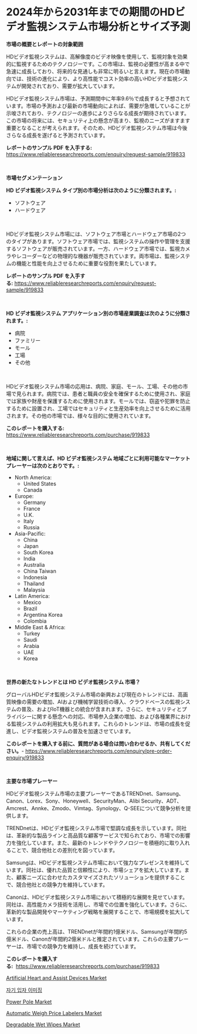 <p><h1>2024年から2031年までの期間のHDビデオ監視システム市場分析とサイズ予測</h1></p><p><strong>市場の概要とレポートの対象範囲</strong></p>
<p><p>HDビデオ監視システムは、高解像度のビデオ映像を使用して、監視対象を効果的に監視するためのテクノロジーです。この市場は、監視の必要性が高まる中で急速に成長しており、将来的な見通しも非常に明るいと言えます。現在の市場動向では、技術の進化により、より高性能でコスト効率の高いHDビデオ監視システムが開発されており、需要が拡大しています。</p><p>HDビデオ監視システム市場は、予測期間中に年率9.6％で成長すると予想されています。市場の予測および最新の市場動向によれば、需要が急増していることが示唆されており、テクノロジーの進歩によりさらなる成長が期待されています。この市場の将来には、セキュリティ上の懸念が高まり、監視のニーズがますます重要となることが考えられます。そのため、HDビデオ監視システム市場は今後さらなる成長を遂げると予測されています。</p></p>
<p><strong>レポートのサンプル PDF を入手する:</strong> <a href="https://www.reliableresearchreports.com/enquiry/request-sample/919833">https://www.reliableresearchreports.com/enquiry/request-sample/919833</a></p>
<p>&nbsp;</p>
<p><strong>市場セグメンテーション</strong></p>
<p><strong>HD ビデオ監視システム タイプ別の市場分析は次のように分類されます。:</strong></p>
<p><ul><li>ソフトウェア</li><li>ハードウェア</li></ul></p>
<p>&nbsp;</p>
<p><p>HDビデオ監視システム市場には、ソフトウェア市場とハードウェア市場の2つのタイプがあります。ソフトウェア市場では、監視システムの操作や管理を支援するソフトウェアが販売されています。一方、ハードウェア市場では、監視カメラやレコーダーなどの物理的な機器が販売されています。両市場は、監視システムの機能と性能を向上させるために重要な役割を果たしています。</p></p>
<p><strong>レポートのサンプル PDF を入手する:</strong>&nbsp;<a href="https://www.reliableresearchreports.com/enquiry/request-sample/919833">https://www.reliableresearchreports.com/enquiry/request-sample/919833</a></p>
<p>&nbsp;</p>
<p><strong> HD ビデオ監視システム アプリケーション別の市場産業調査は次のように分類されます。:</strong></p>
<p><ul><li>病院</li><li>ファミリー</li><li>モール</li><li>工場</li><li>その他</li></ul></p>
<p>&nbsp;</p>
<p><p>HDビデオ監視システム市場の応用は、病院、家庭、モール、工場、その他の市場で見られます。病院では、患者と職員の安全を確保するために使用され、家庭では家族や財産を保護するために使用されます。モールでは、窃盗や犯罪を防止するために設置され、工場ではセキュリティと生産効率を向上させるために活用されます。その他の市場では、様々な目的に使用されています。</p></p>
<p><strong>このレポートを購入する:</strong>&nbsp; <a href="https://www.reliableresearchreports.com/purchase/919833">https://www.reliableresearchreports.com/purchase/919833</a></p>
<p>&nbsp;</p>
<p><strong>地域に関して言えば、HD ビデオ監視システム 地域ごとに利用可能なマーケットプレーヤーは次のとおりです。:</strong></p>
<p><ul>
    <li>
        North America:
        <ul>
            <li>United States</li>
            <li>Canada</li>
        </ul>
    </li>
    <li>
        Europe:
        <ul>
            <li>Germany</li>
            <li>France</li>
            <li>U.K.</li>
            <li>Italy</li>
            <li>Russia</li>
        </ul>
    </li>
    <li>
        Asia-Pacific:
        <ul>
            <li>China</li>
            <li>Japan</li>
            <li>South Korea</li>
            <li>India</li>
            <li>Australia</li>
            <li>China Taiwan</li>
            <li>Indonesia</li>
            <li>Thailand</li>
            <li>Malaysia</li>
        </ul>
    </li>
    <li>
        Latin America:
        <ul>
            <li>Mexico</li>
            <li>Brazil</li>
            <li>Argentina Korea</li>
            <li>Colombia</li>
        </ul>
    </li>
    <li>
        Middle East & Africa:
        <ul>
            <li>Turkey</li>
            <li>Saudi</li>
            <li>Arabia</li>
            <li>UAE</li>
            <li>Korea</li>
        </ul>
    </li>
    </ul></p>
<p>&nbsp;</p>
<p><strong>世界の新たなトレンドとは HD ビデオ監視システム 市場？</strong></p>
<p><p>グローバルHDビデオ監視システム市場の新興および現在のトレンドには、高画質映像の需要の増加、AIおよび機械学習技術の導入、クラウドベースの監視システムの普及、およびIoT機器との統合が含まれます。さらに、セキュリティとプライバシーに関する懸念への対応、市場参入企業の増加、および各種業界における監視システムの利用拡大も見られます。これらのトレンドは、市場の成長を促進し、ビデオ監視システムの普及を加速させています。</p></p>
<p><strong>このレポートを購入する前に、質問がある場合は問い合わせるか、共有してください。</strong>- <a href="https://www.reliableresearchreports.com/enquiry/pre-order-enquiry/919833">https://www.reliableresearchreports.com/enquiry/pre-order-enquiry/919833</a></p>
<p>&nbsp;</p>
<p><strong>主要な市場プレーヤー</strong></p>
<p><p>HDビデオ監視システム市場の主要プレーヤーであるTRENDnet、Samsung、Canon、Lorex、Sony、Honeywell、SecurityMan、Alibi Security、ADT、Amcrest、Annke、Zmodo、Vimtag、Synology、Q-SEEについて競争分析を提供します。 </p><p>TRENDnetは、HDビデオ監視システム市場で堅調な成長を示しています。同社は、革新的な製品ラインと高品質な顧客サービスで知られており、市場での影響力を強化しています。また、最新のトレンドやテクノロジーを積極的に取り入れることで、競合他社との差別化を図っています。</p><p>Samsungは、HDビデオ監視システム市場において強力なプレゼンスを維持しています。同社は、優れた品質と信頼性により、市場シェアを拡大しています。また、顧客ニーズに合わせたカスタマイズされたソリューションを提供することで、競合他社との競争力を維持しています。</p><p>Canonは、HDビデオ監視システム市場において積極的な展開を見せています。同社は、高性能カメラ技術を活用し、市場での位置を強化しています。さらに、革新的な製品開発やマーケティング戦略を展開することで、市場規模を拡大しています。</p><p>これらの企業の売上高は、TRENDnetが年間約1億米ドル、Samsungが年間約5億米ドル、Canonが年間約2億米ドルと推定されています。これらの主要プレーヤーは、市場での競争力を維持し、成長を続けています。</p></p>
<p><strong>このレポートを購入する:</strong>&nbsp;&nbsp;<a href="https://www.reliableresearchreports.com/purchase/919833">https://www.reliableresearchreports.com/purchase/919833</a></p>
<p><p><a href="https://issuu.com/reportprime-2/docs/artificial-heart-and-assist-devices-market-size-20">Artificial Heart and Assist Devices Market</a></p><p><a href="https://github.com/vsap75a286l/Market-Research-Report-List-1/blob/main/8222248183010.md">자기 입자 이미징</a></p><p><a href="https://github.com/vimar16th/Market-Research-Report-List-3/blob/main/power-pole-market.md">Power Pole Market</a></p><p><a href="https://issuu.com/reportprime-2/docs/automatic-weigh-price-labelers-market-size-2030.pp">Automatic Weigh Price Labelers Market</a></p><p><a href="https://github.com/JameTravis/Market-Research-Report-List-3/blob/main/degradable-wet-wipes-market.md">Degradable Wet Wipes Market</a></p></p>